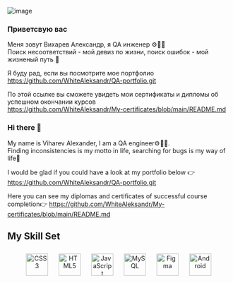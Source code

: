 
![image](https://user-images.githubusercontent.com/126310621/223354564-8e15839a-4036-4589-9d4d-919551278353.png)
### Приветсвую вас 
Меня зовут Вихарев Александр, я QA инженер ⚙🧑‍💻<br>
Поиск несоответствий - мой девиз по жизни, поиск ошибок - мой жизненый путь 🤍<br>

Я буду рад, если вы посмотрите мое портфолио<br>
https://github.com/WhiteAleksandr/QA-portfolio.git <br>

По этой ссылке вы сможете увидеть мои сертификаты и дипломы об успешном окончании курсов<br>
https://github.com/WhiteAleksandr/My-certificates/blob/main/README.md


### Hi there 👋
My name is Viharev Alexander, I am a QA engineer⚙🧑‍💻.<br>
Finding inconsistencies is my motto in life, searching for bugs is my way of life🤍

I would be glad if you could have a look at my portfolio below 👉
https://github.com/WhiteAleksandr/QA-portfolio.git <br>

Here you can see my diplomas and certificates of successful course completion👉
https://github.com/WhiteAleksandr/My-certificates/blob/main/README.md
## My Skill Set  

<div align="center">  
<a href="https://www.w3schools.com/css/" target="_blank"><img style="margin: 10px" src="https://profilinator.rishav.dev/skills-assets/css3-original-wordmark.svg" alt="CSS3" height="50" /></a>  
<a href="https://en.wikipedia.org/wiki/HTML5" target="_blank"><img style="margin: 10px" src="https://profilinator.rishav.dev/skills-assets/html5-original-wordmark.svg" alt="HTML5" height="50" /></a>  
<a href="https://www.javascript.com/" target="_blank"><img style="margin: 10px" src="https://profilinator.rishav.dev/skills-assets/javascript-original.svg" alt="JavaScript" height="50" /></a>  
<a href="https://www.mysql.com/" target="_blank"><img style="margin: 10px" src="https://profilinator.rishav.dev/skills-assets/mysql-original-wordmark.svg" alt="MySQL" height="50" /></a>  
<a href="https://www.figma.com/" target="_blank"><img style="margin: 10px" src="https://profilinator.rishav.dev/skills-assets/figma-icon.svg" alt="Figma" height="50" /></a>  
<a href="https://www.android.com/intl/en_in/" target="_blank"><img style="margin: 10px" src="https://profilinator.rishav.dev/skills-assets/android-original-wordmark.svg" alt="Android" height="50" /></a>  
</div>



<!--
**WhiteAleksandr/WhiteAleksandr** is a ✨ _special_ ✨ repository because its `README.md` (this file) appears on your GitHub profile.

Here are some ideas to get you started:

- 🔭 I’m currently working on ...
- 🌱 I’m currently learning ...
- 👯 I’m looking to collaborate on ...
- 🤔 I’m looking for help with ...
- 💬 Ask me about ...
- 📫 How to reach me: ...
- 😄 Pronouns: ...
- ⚡ Fun fact: ...
-->
